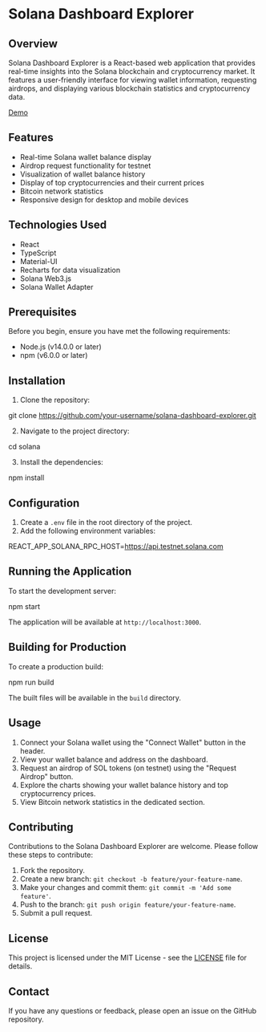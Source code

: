 # Solana Dashboard Explorer

## Overview

Solana Dashboard Explorer is a React-based web application that provides real-time insights into the Solana blockchain and cryptocurrency market. It features a user-friendly interface for viewing wallet information, requesting airdrops, and displaying various blockchain statistics and cryptocurrency data.

[Demo](https://youtu.be/EEBiAJKVjHU)

## Features

- Real-time Solana wallet balance display
- Airdrop request functionality for testnet
- Visualization of wallet balance history
- Display of top cryptocurrencies and their current prices
- Bitcoin network statistics
- Responsive design for desktop and mobile devices

## Technologies Used

- React
- TypeScript
- Material-UI
- Recharts for data visualization
- Solana Web3.js
- Solana Wallet Adapter

## Prerequisites

Before you begin, ensure you have met the following requirements:

- Node.js (v14.0.0 or later)
- npm (v6.0.0 or later)

## Installation

1. Clone the repository:

git clone https://github.com/your-username/solana-dashboard-explorer.git

2. Navigate to the project directory:

cd solana

3. Install the dependencies:

npm install

## Configuration

1. Create a `.env` file in the root directory of the project.
2. Add the following environment variables:

REACT_APP_SOLANA_RPC_HOST=https://api.testnet.solana.com

## Running the Application

To start the development server:

npm start

The application will be available at `http://localhost:3000`.

## Building for Production

To create a production build:

npm run build

The built files will be available in the `build` directory.

## Usage

1. Connect your Solana wallet using the "Connect Wallet" button in the header.
2. View your wallet balance and address on the dashboard.
3. Request an airdrop of SOL tokens (on testnet) using the "Request Airdrop" button.
4. Explore the charts showing your wallet balance history and top cryptocurrency prices.
5. View Bitcoin network statistics in the dedicated section.

## Contributing

Contributions to the Solana Dashboard Explorer are welcome. Please follow these steps to contribute:

1. Fork the repository.
2. Create a new branch: `git checkout -b feature/your-feature-name`.
3. Make your changes and commit them: `git commit -m 'Add some feature'`.
4. Push to the branch: `git push origin feature/your-feature-name`.
5. Submit a pull request.

## License

This project is licensed under the MIT License - see the [LICENSE](LICENSE) file for details.

## Contact

If you have any questions or feedback, please open an issue on the GitHub repository.
